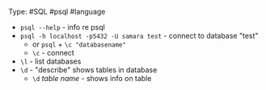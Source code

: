 Type: #SQL #psql #language 

- `psql --help` - info re psql
- `psql -h localhost -p5432 -U samara test` - connect to database "test" 
	- or `psql` + `\c "databasename"`
	- `\c` - connect
- `\l` - list databases
- `\d` - "describe" shows tables in database
	- `\d` *table name* - shows info on table

